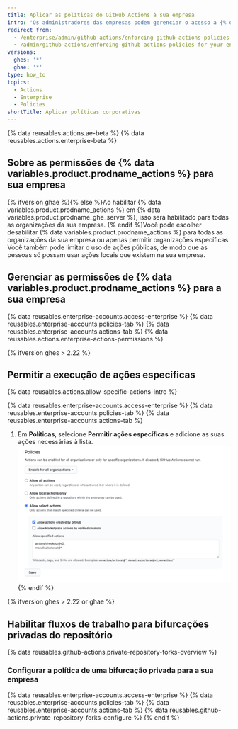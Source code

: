 ```yaml
---
title: Aplicar as políticas do GitHub Actions à sua empresa
intro: 'Os administradores das empresas podem gerenciar o acesso a {% data variables.product.prodname_actions %} em uma empresa.'
redirect_from:
  - /enterprise/admin/github-actions/enforcing-github-actions-policies-for-your-enterprise
  - /admin/github-actions/enforcing-github-actions-policies-for-your-enterprise
versions:
  ghes: '*'
  ghae: '*'
type: how_to
topics:
  - Actions
  - Enterprise
  - Policies
shortTitle: Aplicar políticas corporativas
---
```


{% data reusables.actions.ae-beta %}
{% data reusables.actions.enterprise-beta %}

## Sobre as permissões de {% data variables.product.prodname_actions %} para sua empresa

{% ifversion ghae %}{% else %}Ao habilitar {% data variables.product.prodname_actions %} em {% data variables.product.prodname_ghe_server %}, isso será habilitado para todas as organizações da sua empresa. {% endif %}Você pode escolher desabilitar {% data variables.product.prodname_actions %} para todas as organizações da sua empresa ou apenas permitir organizações específicas. Você também pode limitar o uso de ações públicas, de modo que as pessoas só possam usar ações locais que existem na sua empresa.

## Gerenciar as permissões de {% data variables.product.prodname_actions %} para a sua empresa

{% data reusables.enterprise-accounts.access-enterprise %}
{% data reusables.enterprise-accounts.policies-tab %}
{% data reusables.enterprise-accounts.actions-tab %}
{% data reusables.actions.enterprise-actions-permissions %}

{% ifversion ghes > 2.22 %}
## Permitir a execução de ações específicas

{% data reusables.actions.allow-specific-actions-intro %}

{% data reusables.enterprise-accounts.access-enterprise %}
{% data reusables.enterprise-accounts.policies-tab %}
{% data reusables.enterprise-accounts.actions-tab %}
1. Em **Políticas**, selecione **Permitir ações específicas** e adicione as suas ações necessárias à lista. ![Adicionar ações para permitir lista](/assets/images/help/organizations/enterprise-actions-policy-allow-list.png)
{% endif %}

{% ifversion ghes > 2.22 or ghae %}
## Habilitar fluxos de trabalho para bifurcações privadas do repositório

{% data reusables.github-actions.private-repository-forks-overview %}

### Configurar a política de uma bifurcação privada para a sua empresa

{% data reusables.enterprise-accounts.access-enterprise %}
{% data reusables.enterprise-accounts.policies-tab %}
{% data reusables.enterprise-accounts.actions-tab %}
{% data reusables.github-actions.private-repository-forks-configure %}
{% endif %}
